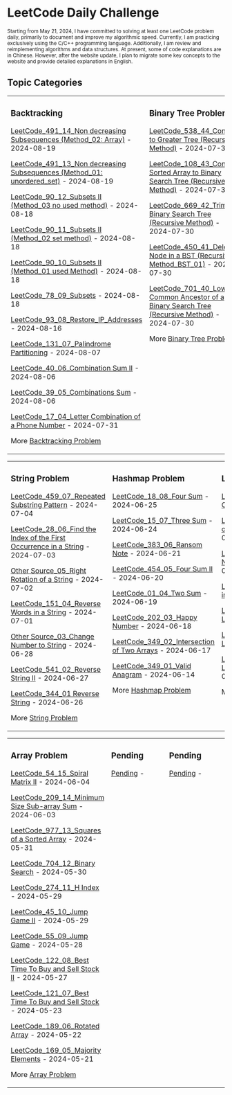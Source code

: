 # LeetCode Daily Challenge

<small>
Starting from May 21, 2024, I have committed to solving at least one LeetCode problem daily, primarily to document and improve my algorithmic speed. Currently, I am practicing exclusively using the C/C++ programming language. Additionally, I am review and reimplementing algorithms and data structures. At present, some of code explanations are in Chinese. However, after the website update, I plan to migrate some key concepts to the website and provide detailed explanations in English.
</small>

## Topic Categories




<table>
<tr>

<td valign="top" width="33%">

### Backtracking
<!-- Backtracking -->
[LeetCode_491_14_Non decreasing Subsequences (Method_02: Array)](https://github.com/EdwardShiung/LeetCode/blob/main/Top_Interview/Backtracking/10_491_Non_decreasing_Subsequences/10_491_Non_decreasing_Subsequences_02.cpp) - 2024-08-19

[LeetCode_491_13_Non decreasing Subsequences (Method_01: unordered_set)](https://github.com/EdwardShiung/LeetCode/blob/main/Top_Interview/Backtracking/10_491_Non_decreasing_Subsequences/10_491_Non_decreasing_Subsequences_01.cpp) - 2024-08-19

[LeetCode_90_12_Subsets II (Method_03 no used method)](https://github.com/EdwardShiung/LeetCode/blob/main/Top_Interview/Backtracking/09_90_Subsets_II/09_90_Subsets_II_03.cpp) - 2024-08-18

[LeetCode_90_11_Subsets II (Method_02 set method)](https://github.com/EdwardShiung/LeetCode/blob/main/Top_Interview/Backtracking/09_90_Subsets_II/09_90_Subsets_II_02.cpp) - 2024-08-18

[LeetCode_90_10_Subsets II (Method_01 used Method)](https://github.com/EdwardShiung/LeetCode/blob/main/Top_Interview/Backtracking/09_90_Subsets_II/09_90_Subsets_II_01.cpp) - 2024-08-18

[LeetCode_78_09_Subsets](https://github.com/EdwardShiung/LeetCode/blob/main/Top_Interview/Backtracking/08_78_Subsets/08_78_Subsets.cpp) - 2024-08-18

[LeetCode_93_08_Restore_IP_Addresses](https://github.com/EdwardShiung/LeetCode/blob/main/Top_Interview/Backtracking/07_93_Restore_IP_Addresses/07_93_Restore_IP_Addresses_01.cpp) - 2024-08-16

[LeetCode_131_07_Palindrome Partitioning](https://github.com/EdwardShiung/LeetCode/blob/main/Top_Interview/Backtracking/06_131_Palindrome_Partitioning/06_131_Palindrome_Partitioning_01.cpp) - 2024-08-07

[LeetCode_40_06_Combination Sum II](https://github.com/EdwardShiung/LeetCode/blob/main/Top_Interview/Backtracking/05_40_Combination_Sum_II/05_Combination_Sum_II_01.cpp) - 2024-08-06

[LeetCode_39_05_Combinations Sum](https://github.com/EdwardShiung/LeetCode/blob/main/Top_Interview/Backtracking/04_39_Combination_Sum/04_39_Combinations_Sum.cpp) - 2024-08-06

[LeetCode_17_04_Letter Combination of a Phone Number](https://github.com/EdwardShiung/LeetCode/blob/main/Top_Interview/Backtracking/03_17_Letter_Combinations_of_a_Phone_Number/03_17_Letter_Combinations_of_a_Phone_Number_01.cpp) - 2024-07-31

<!-- More on -->
More [Backtracking Problem](https://github.com/EdwardShiung/LeetCode/blob/main/Top_Interview/Backtracking/BacktrackingProblem.md)
</td>

<td valign="top" width="33%">

### Binary Tree Problem
<!-- Binary Tree Problem List -->
[LeetCode_538_44_Convert to Greater Tree (Recursive Method)](https://github.com/EdwardShiung/LeetCode/blob/main/Top_Interview/BinaryTree/38_538_Convert_BST_to_Greater_Tree/38_538_Convert_to_Greater_Tree_Recursive_Method_01.cpp) - 2024-07-30

[LeetCode_108_43_Convert Sorted Array to Binary Search Tree (Recursive Method)](https://github.com/EdwardShiung/LeetCode/blob/main/Top_Interview/BinaryTree/37_108_Convert_Sorted_Array_to_Binary_Search_Tree/37_108_Convert_Sorted_Array_to_Binary_Search_Tree_Recursive_Method_01.cpp) - 2024-07-30

[LeetCode_669_42_Trim a Binary Search Tree (Recursive Method)](https://github.com/EdwardShiung/LeetCode/blob/main/Top_Interview/BinaryTree/36_669_Trim_a_Binary_Search_Tree/36_669_Trim_a_Binary_Search_Tree_Recursive_Method.cpp) - 2024-07-30

[LeetCode_450_41_Delete Node in a BST (Recursive Method_BST_01)](https://github.com/EdwardShiung/LeetCode/blob/main/Top_Interview/BinaryTree/35_450_Delete_Node_in_a_BST/35_450_Delete_Node_in_a_BST_Recursive_Method_01.cpp) - 2024-07-30

[LeetCode_701_40_Lowest Common Ancestor of a Binary Search Tree (Recursive Method)](https://github.com/EdwardShiung/LeetCode/blob/main/Top_Interview/BinaryTree/34_701_Insert_Into_a_Binary_Search_Tree/34_701_Insert_Into_a_Binary_Search_Recursive_Method.cpp) - 2024-07-30


More [Binary Tree Problem](https://github.com/EdwardShiung/LeetCode/blob/main/Top_Interview/BinaryTree/BinaryTreeProblem.md)
</td>

<td valign="top" width="34%">

### Stack & Queue Problem
<!-- Stack & Queue Problem List -->
[LeetCode_347_07_Top K Frequent Element](https://github.com/EdwardShiung/LeetCode/blob/main/Top_Interview/StackQueue/07_347_Top_K_Frequent_Elements/07_347_Top_K_Frequent_Elements.cpp) - 2024-07-07

[LeetCode_239_06_Sliding Window Maximum](https://github.com/EdwardShiung/LeetCode/blob/main/Top_Interview/StackQueue/06_239_Sliding_Window_Maximum/06_239_Sliding_Window_Maximum.cpp) - 2024-07-07

[LeetCode_150_05_Evaluate Reverse Polish Notation](https://github.com/EdwardShiung/LeetCode/blob/main/Top_Interview/StackQueue/05_150_Evaluate_Reverse_Polish_Notation/05_150_Evaluate_Reverse_Polish_Notation.cpp) - 2024-07-06

[LeetCode_1047_04_Remove All Adjacent Duplicates in String](https://github.com/EdwardShiung/LeetCode/blob/main/Top_Interview/StackQueue/04_1047_Remove_All_Adjacent_Duplicates_in_String/04_1047_Remove_All_Adjacent_Duplicates_in_String.cpp) - 2024-07-06

[LeetCode_20_03_Valid Parentheses](https://github.com/EdwardShiung/LeetCode/blob/main/Top_Interview/StackQueue/03_20_Valid_Parentheses/03_20_Valid_Parentheses.cpp) - 2024-07-05

[LeetCode_225_02_Implement Stack using Queue](https://github.com/EdwardShiung/LeetCode/blob/main/Top_Interview/StackQueue/02_225_Implement_Stack_using_Queues/02_225_Implement_Stack_using_Queues.cpp) - 2024-07-05

[LeetCode_232_01_Implement Queue using Stack](https://github.com/EdwardShiung/LeetCode/blob/main/Top_Interview/StackQueue/01_232_Implement_Queue_using_Stack/01_232_Implement_Queue_using_Stack.cpp) - 2024-07-05
<!-- More on -->
More [Stack & Queue Problem]()
</td>

</tr>

</table>

<table>

<tr>

<td valign="top" width="33%">

### String Problem
<!-- String Problem List -->
[LeetCode_459_07_Repeated Substring Pattern](https://github.com/EdwardShiung/LeetCode/blob/main/Top_Interview/StringQuestion/07_459_Repeated_Substring_Pattern/07_459_Repeated_Substring_Pattern.cpp) - 2024-07-04

[LeetCode_28_06_Find the Index of the First Occurrence in a String](https://github.com/EdwardShiung/LeetCode/blob/main/Top_Interview/StringQuestion/06_28_Find_the_Index_of_the_First_Occurrence_in_a_Strgin/06_28_Find_the_Index_of_the_First_Occurrence_in_a_String.cpp) - 2024-07-03

[Other Source_05_Right Rotation of a String](https://github.com/EdwardShiung/LeetCode/blob/main/Top_Interview/StringQuestion/05_Right_Rotation_of_a_String/05_Right_Rotation_of_a_String.cpp) - 2024-07-02

[LeetCode_151_04_Reverse Words in a String](https://github.com/EdwardShiung/LeetCode/blob/main/Top_Interview/StringQuestion/04_151_Reverse_Words_in_a_String/04_151_Reverse_Words_in_a_String.cpp) - 2024-07-01

[Other Source_03_Change Number to String](https://github.com/EdwardShiung/LeetCode/blob/main/Top_Interview/StringQuestion/03_ChangeNumToString/03_ChangeNumToString.cpp) - 2024-06-28

[LeetCode_541_02_Reverse String II](https://github.com/EdwardShiung/LeetCode/blob/main/Top_Interview/StringQuestion/02_541_Reverse_String_II/02_Reverse_String_II.cpp) - 2024-06-27

[LeetCode_344_01 Reverse String](https://github.com/EdwardShiung/LeetCode/blob/main/Top_Interview/StringQuestion/01_344_Reverse_String/01_344_Reverse_String.cpp) - 2024-06-26
<!-- More on -->
More [String Problem]()
</td>


<td valign="top" width="33%">

### Hashmap Problem
<!-- Hashmap Problem List -->
[LeetCode_18_08_Four Sum](https://github.com/EdwardShiung/LeetCode/blob/main/Top_Interview/Hashmap/08_18_4Sum/08_18_4Sum.cpp) - 2024-06-25

[LeetCode_15_07_Three Sum](https://github.com/EdwardShiung/LeetCode/blob/main/Top_Interview/Hashmap/07_15_3Sum/07_15_3Sum.cpp) - 2024-06-24

[LeetCode_383_06_Ransom Note](https://github.com/EdwardShiung/LeetCode/blob/main/Top_Interview/Hashmap/06_383_Ransom_Note/06_383_Ransom_Note.cpp) - 2024-06-21

[LeetCode_454_05_Four Sum II](https://github.com/EdwardShiung/LeetCode/blob/main/Top_Interview/Hashmap/05_454_4Sum_II/05_454_4Sum_II.cpp) - 2024-06-20

[LeetCode_01_04_Two Sum](https://github.com/EdwardShiung/LeetCode/blob/main/Top_Interview/Hashmap/04_01_Two_Sum/04_01_Two_Sum.cpp) - 2024-06-19

[LeetCode_202_03_Happy Number](https://github.com/EdwardShiung/LeetCode/blob/main/Top_Interview/Hashmap/03_202_Happy_Number/03_202_Happy_Number.cpp) - 2024-06-18

[LeetCode_349_02_Intersection of Two Arrays](https://github.com/EdwardShiung/LeetCode/blob/main/Top_Interview/Hashmap/03_202_Happy_Number/03_202_Happy_Number.cpp) - 2024-06-17

[LeetCode_349_01_Valid Anagram](https://github.com/EdwardShiung/LeetCode/blob/main/Top_Interview/Hashmap/01_242_Valid_Anagram/01_242_Valid_Anagram.cpp) - 2024-06-14
<!-- More on -->
More [Hashmap Problem]()
</td>

<td valign="top" width="34%">

### Linked List Problem
<!-- Linked List Problem List -->
[LeetCode_142_07_Linked LIst Cycle II](https://github.com/EdwardShiung/LeetCode/blob/main/Top_Interview/LinkedList/07_142_Linked_List_Cycle_II/07_142_Linked_List_Cycle_II.cpp) - 2024-06-13

[LeetCode_169_06_Intersection of Two Linked List](https://github.com/EdwardShiung/LeetCode/blob/main/Top_Interview/LinkedList/06_169_Intersection_of_Two_Linked_List/06_160_Intersection_of_Two_Linked_List.cpp) - 2024-06-12

[LeetCode_19_05_Remove Nth Node from End of List](https://github.com/EdwardShiung/LeetCode/blob/main/Top_Interview/LinkedList/05_19_Remove_Nth_Node_From_End_of_List/05_19_Remove_Nth_Node_From_End_of_List.cpp) - 2024-06-11

[LeetCode_24_04_Swap Nodes in Pairs](https://github.com/EdwardShiung/LeetCode/blob/main/Top_Interview/LinkedList/04_24_Swap_Nodes_in_Pairs/04_24_Swap_Nodes_in_Pairs_01.cpp) - 2024-06-10

[LeetCode_206_03_Reverse Linked List](https://github.com/EdwardShiung/LeetCode/blob/main/Top_Interview/LinkedList/03_206_Reverse_Linked_List/03_206_Reverse_Linked_List.cpp) - 2024-06-07

[LeetCode_707_02_Design Linked List](https://github.com/EdwardShiung/LeetCode/blob/main/Top_Interview/LinkedList/02_707_Design_Linked_List/02_707_Design_Linked_List_02.cpp) - 2024-06-06

[LeetCode_203_01_Remove Linked List Elements](https://github.com/EdwardShiung/LeetCode/blob/main/Top_Interview/LinkedList/01_203_Remove_linked_list_Elements/01_203_Remove_Linked_List_Elements.cpp) - 2024-06-05
<!-- More on -->
More [Linked List Problem]()
</td>

</tr>

</table>


<table>
<tr>
<td valign="top" width="33%">

### Array Problem
<!-- Array Problem List -->
[LeetCode_54_15_Spiral Matrix II](https://github.com/EdwardShiung/LeetCode/blob/main/Top_Interview/Array/15_59_Spiral_Matrix_II/15_59_Spiral_Matrix_II.cpp) - 2024-06-04

[LeetCode_209_14_Minimum Size Sub-array Sum](https://github.com/EdwardShiung/LeetCode/blob/main/Top_Interview/Array/14_209_Minimum_Size_Subarray_Sum/14_209_Minimum_Size_Subarray_Sum.cpp) - 2024-06-03

[LeetCode_977_13_Squares of a Sorted Array](https://github.com/EdwardShiung/LeetCode/blob/main/Top_Interview/Array/13_977_Sequares_of_a_Sorted_Array/13_977_Squares_of_a_Sorted_Array.c) - 2024-05-31

[LeetCode_704_12_Binary Search](https://github.com/EdwardShiung/LeetCode/blob/main/Top_Interview/Array/12_704_Binary_Search/12_704_Binary_Search.c) - 2024-05-30

[LeetCode_274_11_H Index](https://github.com/EdwardShiung/LeetCode/blob/main/Top_Interview/Array/11_274_H_Index/11_274_H_Index.c) - 2024-05-29

[LeetCode_45_10_Jump Game II](https://github.com/EdwardShiung/LeetCode/blob/main/Top_Interview/Array/10_45_Jump_Game_II/10_45_Jump_Game_II.c) - 2024-05-29

[LeetCode_55_09_Jump Game](https://github.com/EdwardShiung/LeetCode/blob/main/Top_Interview/Array/09_55_Jump_Game/09_55_Jump_Game.c) - 2024-05-28

[LeetCode_122_08_Best Time To Buy and Sell Stock II](https://github.com/EdwardShiung/LeetCode/blob/main/Top_Interview/Array/08_122_Best_Time_to_Buy_and_Sell_Stock_II/08_122_Best_Time_to_Buy_and_Sell_Stock_II.c) - 2024-05-27

[LeetCode_121_07_Best Time To Buy and Sell Stock](https://github.com/EdwardShiung/LeetCode/blob/main/Top_Interview/Array/07_121_Best_Time_to_Buy_and_Sell_Stock/07_121_Best_Time_to_Buy_and_Sell_Stock.c) - 2024-05-23

[LeetCode_189_06_Rotated Array](https://github.com/EdwardShiung/LeetCode/blob/main/Top_Interview/Array/06_189_Rotate_Array/06_189_Rotate_Array.c) - 2024-05-22

[LeetCode_169_05_Majority Elements](https://github.com/EdwardShiung/LeetCode/blob/main/Top_Interview/Array/05_169_Majority_Element/05_169_Majority_Element.c) - 2024-05-21
<!-- More on -->
More [Array Problem]()
</td>

<td valign="top" width="33%">

### Pending
[Pending]() - 

</td>

<td valign="top" width="34%">

### Pending
[Pending]() - 

</td>


</tr>
</table>
